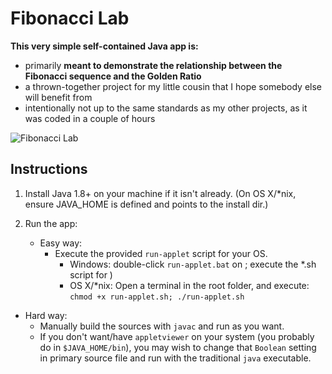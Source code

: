 # Fibonacci Lab

**This very simple self-contained Java app is:**
 - primarily __meant to demonstrate the relationship between the Fibonacci sequence and the Golden Ratio__
 - a thrown-together project for my little cousin that I hope somebody else will benefit from
 - intentionally not up to the same standards as my other projects, as it was coded in a couple of hours

![Fibonacci Lab](http://www.entangledloops.com/img/fibonacci.png)

## Instructions

1. Install Java 1.8+ on your machine if it isn't already. (On OS X/\*nix, ensure JAVA_HOME is defined and points to the install dir.)

2. Run the app:

   - Easy way:
     - Execute the provided `run-applet` script for your OS.
       - Windows: double-click `run-applet.bat` on ; execute the \*.sh script for )
       - OS X/\*nix: Open a terminal in the root folder, and execute: `chmod +x run-applet.sh; ./run-applet.sh`
  - Hard way:
     - Manually build the sources with `javac` and run as you want. 
     - If you don't want/have `appletviewer` on your system (you probably do in `$JAVA_HOME/bin`), you may wish to change that `Boolean` setting in primary source file and run with the traditional `java` executable.
  

